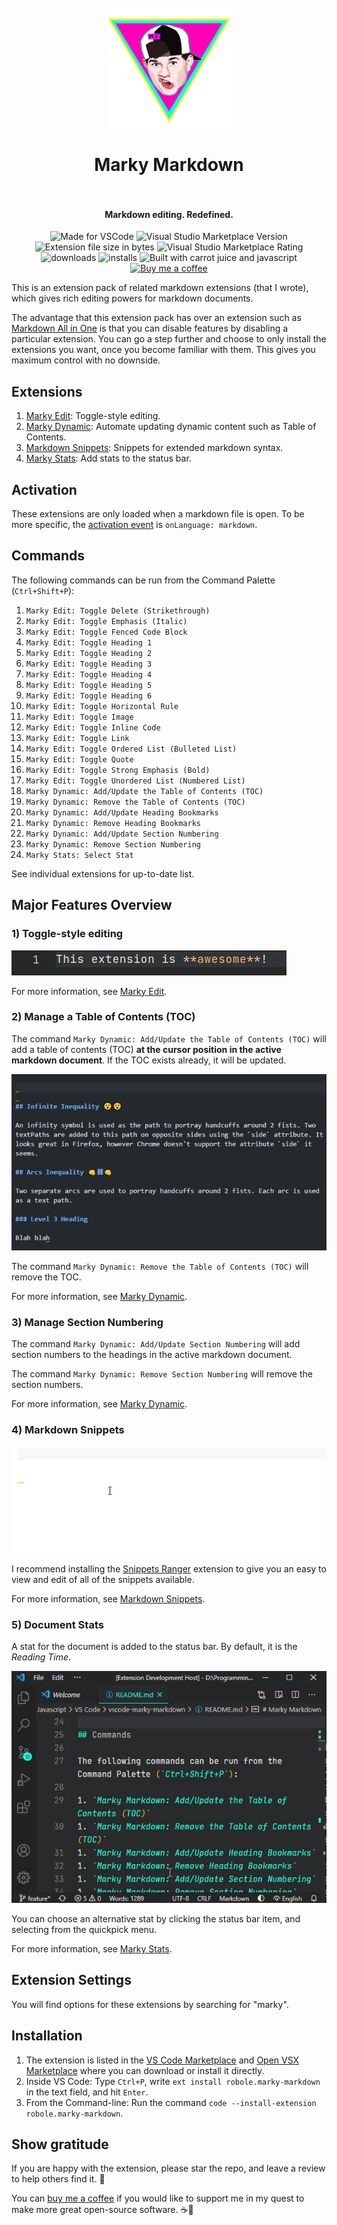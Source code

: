 <h1 align="center">
  <br>
    <img align="center" src="img/logo.png" width="200">
  <br>
	<br>
  Marky Markdown
  <br>
  <br>
</h1>
<h4 align="center">Markdown editing. Redefined.</h4>

<p align="center">
<img src="https://img.shields.io/static/v1?logo=visual-studio-code&label=made%20for&message=VS%20Code&color=0000ff" alt="Made for VSCode">
<img src="https://img.shields.io/visual-studio-marketplace/v/robole.marky-markdown?logo=visual-studio-code&color=ffa500" alt="Visual Studio Marketplace Version">
<img src="https://img.shields.io/static/v1?logo=visual-studio-code&label=size&message=15KB&color=008000"
alt="Extension file size in bytes">
<img src="https://img.shields.io/visual-studio-marketplace/r/robole.marky-markdown?logo=visual-studio-code&color=yellow" alt="Visual Studio Marketplace Rating">
<img src="https://img.shields.io/visual-studio-marketplace/d/robole.marky-markdown?logo=visual-studio-code&color=blue" alt="downloads"/>
<img src="https://img.shields.io/visual-studio-marketplace/i/robole.marky-markdown?logo=visual-studio-code&color=blue" alt="installs"/>
<img src="https://img.shields.io/static/v1?label=built%20with&message=good%20vibrations%20%26%20javascript&color=violet" alt="Built with carrot juice and javascript"/>
<a href="https://ko-fi.com/roboleary"><img src="https://img.shields.io/badge/Buy%20me%20a%20coffee-$4-orange?logo=buy-me-a-coffee" alt="Buy me a coffee"></a>
</p>

This is an extension pack of related markdown extensions (that I wrote), which gives rich editing powers for markdown documents.

The advantage that this extension pack has over an extension such as [Markdown All in One](https://marketplace.visualstudio.com/items?itemName=yzhang.markdown-all-in-one) is that you can disable features by disabling a particular extension. You can go a step further and choose to only install the extensions you want, once you become familiar with them. This gives you maximum control with no downside.

## Extensions

1. [Marky Edit](https://marketplace.visualstudio.com/items?itemName=robole.marky-edit): Toggle-style editing.
1. [Marky Dynamic](https://marketplace.visualstudio.com/items?itemName=robole.marky-dynamic): Automate updating dynamic content such as Table of Contents.
1. [Markdown Snippets](https://marketplace.visualstudio.com/items?itemName=robole.markdown-snippets): Snippets for extended markdown syntax.
1. [Marky Stats](https://marketplace.visualstudio.com/items?itemName=robole.marky-markdown): Add stats to the status bar.

## Activation

These extensions are only loaded when a markdown file is open. To be more specific, the [activation event](https://code.visualstudio.com/api/references/activation-events) is `onLanguage: markdown`.

## Commands

The following commands can be run from the Command Palette (`Ctrl+Shift+P`):
1. `Marky Edit: Toggle Delete (Strikethrough)`
1. `Marky Edit: Toggle Emphasis (Italic)`
1. `Marky Edit: Toggle Fenced Code Block`
1. `Marky Edit: Toggle Heading 1`
1. `Marky Edit: Toggle Heading 2`
1. `Marky Edit: Toggle Heading 3`
1. `Marky Edit: Toggle Heading 4`
1. `Marky Edit: Toggle Heading 5`
1. `Marky Edit: Toggle Heading 6`
1. `Marky Edit: Toggle Horizontal Rule`
1. `Marky Edit: Toggle Image`
1. `Marky Edit: Toggle Inline Code`
1. `Marky Edit: Toggle Link`
1. `Marky Edit: Toggle Ordered List (Bulleted List)`
1. `Marky Edit: Toggle Quote`
1. `Marky Edit: Toggle Strong Emphasis (Bold)`
1. `Marky Edit: Toggle Unordered List (Numbered List)`
1. `Marky Dynamic: Add/Update the Table of Contents (TOC)`
1. `Marky Dynamic: Remove the Table of Contents (TOC)`
1. `Marky Dynamic: Add/Update Heading Bookmarks`
1. `Marky Dynamic: Remove Heading Bookmarks`
1. `Marky Dynamic: Add/Update Section Numbering`
1. `Marky Dynamic: Remove Section Numbering`
1. `Marky Stats: Select Stat`

See individual extensions for up-to-date list.

## Major Features Overview

### 1) Toggle-style editing

![toggle editing](img/screenshots/toggleStrong.gif)

For more information, see [Marky Edit](https://marketplace.visualstudio.com/items?itemName=robole.marky-edit).

### 2) Manage a Table of Contents (TOC)

The command `Marky Dynamic: Add/Update the Table of Contents (TOC)` will add a table of contents (TOC) **at the cursor position in the active markdown document**. If the TOC exists already, it will be updated.

![Add TOC](img/screenshots/add-toc.gif)

The command `Marky Dynamic: Remove the Table of Contents (TOC)` will remove the TOC.

For more information, see [Marky Dynamic](https://marketplace.visualstudio.com/items?itemName=robole.marky-dynamic).

### 3) Manage Section Numbering

The command `Marky Dynamic: Add/Update Section Numbering` will add section numbers to the headings in the active markdown document.

The command `Marky Dynamic: Remove Section Numbering` will remove the section numbers.

For more information, see [Marky Dynamic](https://marketplace.visualstudio.com/items?itemName=robole.marky-dynamic).

### 4) Markdown Snippets

![table snippet](img/screenshots/table.gif)

I recommend installing the [Snippets Ranger](https://marketplace.visualstudio.com/items?itemName=robole.snippets-ranger) extension to give you an easy to view and edit of all of the snippets available.

For more information, see [Markdown Snippets](https://marketplace.visualstudio.com/items?itemName=robole.markdown-snippets).

### 5) Document Stats

A stat for the document is added to the status bar. By default, it is the *Reading Time*.

![select stat](img/screenshots/stat-select.gif)

You can choose an alternative stat by clicking the status bar item, and selecting from the quickpick menu.

For more information, see [Marky Stats](https://marketplace.visualstudio.com/items?itemName=robole.marky-markdown).

## Extension Settings

You will find options for these extensions by searching for "marky".

## Installation

1. The extension is listed in the [VS Code Marketplace](https://marketplace.visualstudio.com/items?itemName=robole.marky-markdown) and [Open VSX Marketplace](https://open-vsx.org/extension/robole/marky-stats) where you can download or install it directly.
1. Inside VS Code: Type `Ctrl+P`, write `ext install robole.marky-markdown` in the text field, and hit `Enter`.
1. From the Command-line: Run the command `code --install-extension robole.marky-markdown`.

## Show gratitude

If you are happy with the extension, please star the repo, and leave a review to help others find it. 🌟

You can [buy me a coffee](https://ko-fi.com/roboleary) if you would like to support me in my quest to make more great open-source software. ☕🙏
